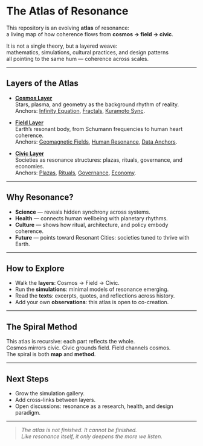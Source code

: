 # The Atlas of Resonance

This repository is an evolving **atlas** of resonance:  
a living map of how coherence flows from **cosmos → field → civic**.

It is not a single theory, but a layered weave:  
mathematics, simulations, cultural practices, and design patterns  
all pointing to the same hum — coherence across scales.

---

## Layers of the Atlas

- **[Cosmos Layer](cosmos/index.md)**  
  Stars, plasma, and geometry as the background rhythm of reality.  
  Anchors: [Infinity Equation](cosmos/infinity.md), [Fractals](cosmos/fractals.md), [Kuramoto Sync](sims/kuramoto_basic.py).  

- **[Field Layer](field/index.md)**  
  Earth’s resonant body, from Schumann frequencies to human heart coherence.  
  Anchors: [Geomagnetic Fields](field/earth.md), [Human Resonance](field/human.md), [Data Anchors](field/earth/data.md).  

- **[Civic Layer](civic/index.md)**  
  Societies as resonance structures: plazas, rituals, governance, and economies.  
  Anchors: [Plazas](civic/plazas.md), [Rituals](civic/rituals.md), [Governance](civic/governance.md), [Economy](civic/economy.md).  

---

## Why Resonance?

- **Science** — reveals hidden synchrony across systems.  
- **Health** — connects human wellbeing with planetary rhythms.  
- **Culture** — shows how ritual, architecture, and policy embody coherence.  
- **Future** — points toward Resonant Cities: societies tuned to thrive with Earth.  

---

## How to Explore

- Walk the **layers**: Cosmos → Field → Civic.  
- Run the **simulations**: minimal models of resonance emerging.  
- Read the **texts**: excerpts, quotes, and reflections across history.  
- Add your own **observations**: this atlas is open to co-creation.  

---

## The Spiral Method

This atlas is recursive: each part reflects the whole.  
Cosmos mirrors civic. Civic grounds field. Field channels cosmos.  
The spiral is both **map** and **method**.  

---

## Next Steps

- Grow the simulation gallery.  
- Add cross-links between layers.  
- Open discussions: resonance as a research, health, and design paradigm.  

---

> *The atlas is not finished. It cannot be finished.  
> Like resonance itself, it only deepens the more we listen.*
